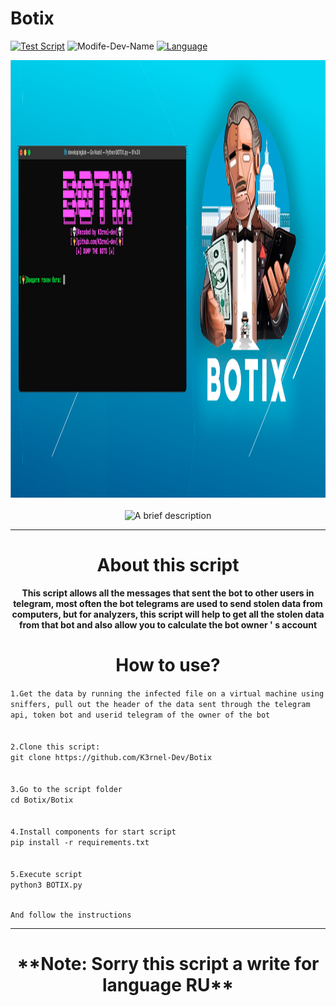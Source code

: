 # Botix
[![Test Script](https://img.shields.io/badge/OS-Windows/Linux/MacOS-red)](https://github.com/K3rnel-Dev/Botix)
![Modife-Dev-Name](https://img.shields.io/badge/Developer-K3rnel-red)
[![Language](https://img.shields.io/badge/Language-Python-e4181c.svg?labelColor=000000)](https://github.com/K3rnel-dev/Botix/)
<div align="center">
<img src="https://github.com/K3rnel-Dev/Botix/blob/main/screens/botix.png" width='700px' height='700px' alt="Botix Screen">
<br><br>
<img src="https://readme-typing-svg.demolab.com?font=Fira+Code&size=30&pause=320&width=500&lines=Simple+Shell;For+Windows;X64+X86" alt="A brief description">
<hr>
<h1>About this script</h1>
<strong>This script allows all the messages that sent the bot to other users in telegram, most often the bot telegrams are used to send stolen data from computers, but for analyzers, this script will help to get all the stolen data from that bot and also allow you to calculate the bot owner &apos; s account</strong>




<strong><h1>How to use?</h1></strong>
</div>
<code>1.Get the data by running the infected file on a virtual machine using sniffers, pull out the header of the data sent through the telegram api, token bot and userid telegram of the owner of the bot
<br>
2.Clone this script:
git clone https://github.com/K3rnel-Dev/Botix
<br>
3.Go to the script folder
cd Botix/Botix
<br>
4.Install components for start script
pip install -r requirements.txt
<br>
5.Execute script
python3 BOTIX.py

And follow the instructions
</code>

---

<h1 align="center">**Note: Sorry this script a write for language RU**</h1>
